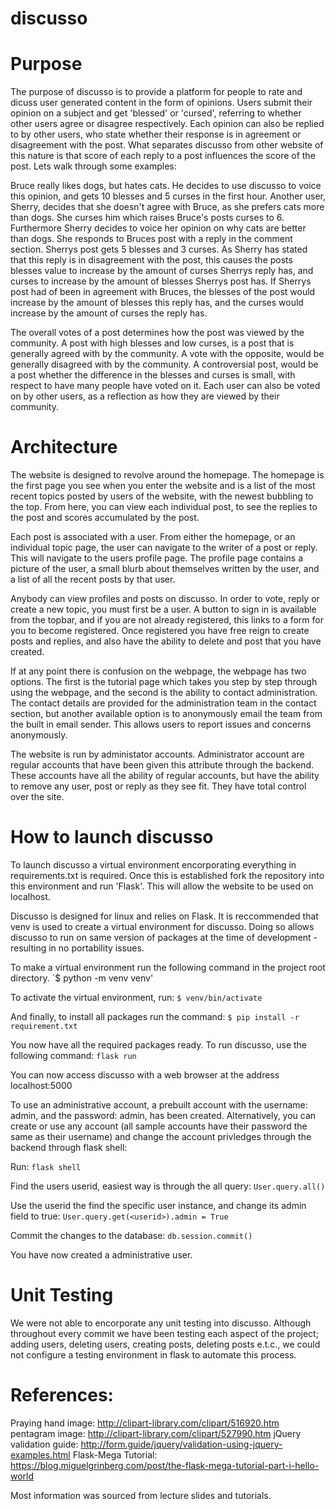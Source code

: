 # discusso

# Purpose

The purpose of discusso is to provide a platform for people to rate and dicuss user generated content in the form of opinions. Users submit their opinion on a subject and get 'blessed' or 'cursed', referring to whether other users agree or disagree respectively. Each opinion can also be replied to by other users, who state whether their response is in agreement or disagreement with the post. What separates discusso from other website of this nature is that score of each reply to a post influences the score of the post. Lets walk through some examples:

Bruce really likes dogs, but hates cats. He decides to use discusso to voice this opinion, and gets 10 blesses and 5 curses in the first hour. Another user, Sherry, decides that she doesn't agree with Bruce, as she prefers cats more than dogs. She curses him which raises Bruce's posts curses to 6. Furthermore Sherry decides to voice her opinion on why cats are better than dogs. She responds to Bruces post with a reply in the comment section. Sherrys post gets 5 blesses and 3 curses. As Sherry has stated that this reply is in disagreement with the post, this causes the posts blesses value to increase by the amount of curses Sherrys reply has, and curses to increase by the amount of blesses Sherrys post has. If Sherrys post had of been in agreement with Bruces, the blesses of the post would increase by the amount of blesses this reply has, and the curses would increase by the amount of curses the reply has. 

The overall votes of a post determines how the post was viewed by the community. A post with high blesses and low curses, is a post that is generally agreed with by the community. A vote with the opposite, would be generally disagreed with by the community. A controversial post, would be a post whether the difference in the blesses and curses is small, with respect to have many people have voted on it. Each user can also be voted on by other users, as a reflection as how they are viewed by their community.

# Architecture

The website is designed to revolve around the homepage. The homepage is the first page you see when you enter the website and is a list of the most recent topics posted by users of the website, with the newest bubbling to the top. From here, you can view each individual post, to see the replies to the post and scores accumulated by the post. 

Each post is associated with a user. From either the homepage, or an individual topic page, the user can navigate to the writer of a post or reply. This will navigate to the users profile page. The profile page contains a picture of the user, a small blurb about themselves written by the user, and a list of all the recent posts by that user. 

Anybody can view profiles and posts on discusso. In order to vote, reply or create a new topic, you must first be a user. A button to sign in is available from the topbar, and if you are not already registered, this links to a form for you to become registered. Once registered you have free reign to create posts and replies, and also have the ability to delete and post that you have created. 

If at any point there is confusion on the webpage, the webpage has two options. The first is the tutorial page which takes you step by step through using the webpage, and the second is the ability to contact administration. The contact details are provided for the administration team in the contact section, but another available option is to anonymously email the team from the built in email sender. This allows users to report issues and concerns anonymously. 

The website is run by administator accounts. Administrator account are regular accounts that have been given this attribute through the backend. These accounts have all the ability of regular accounts, but have the ability to remove any user, post or reply as they see fit. They have total control over the site. 

# How to launch discusso

To launch discusso a virtual environment encorporating everything in requirements.txt is required. Once this is established fork the repository into this environment and run 'Flask'. This will allow the website to be used on localhost.

Discusso is designed for linux and relies on Flask. It is reccommended that venv is used to create a virtual environment for discusso. Doing so allows discusso to run on same version of packages at the time of development - resulting in no portability issues. 

To make a virtual environment run the following command in the project root directory.
`$ python -m venv venv'

To activate the virtual environment, run:
`$ venv/bin/activate`

And finally, to install all packages run the command:
`$ pip install -r requirement.txt`

You now have all the required packages ready. To run discusso, use the following command:
`flask run`

You can now access discusso with a web browser at the address localhost:5000

To use an administrative account, a prebuilt account with the username: admin, and the password: admin, has been created. Alternatively, you can create or use any account (all sample accounts have their password the same as their username) and change the account privledges through the backend through flask shell:

Run:
`flask shell`

Find the users userid, easiest way is through the all query:
`User.query.all()`

Use the userid the find the specific user instance, and change its admin field to true:
`User.query.get(<userid>).admin = True`

Commit the changes to the database:
`db.session.commit()`

You have now created a administrative user.


# Unit Testing

We were not able to encorporate any unit testing into discusso. Although throughout every commit we have been testing each aspect of the project; adding users, deleting users, creating posts, deleting posts e.t.c., we could not configure a testing environment in flask to automate this process. 

# References:
Praying hand image: http://clipart-library.com/clipart/516920.htm
pentagram image: http://clipart-library.com/clipart/527990.htm
jQuery validation guide: http://form.guide/jquery/validation-using-jquery-examples.html
Flask-Mega Tutorial: https://blog.miguelgrinberg.com/post/the-flask-mega-tutorial-part-i-hello-world

Most information was sourced from lecture slides and tutorials.